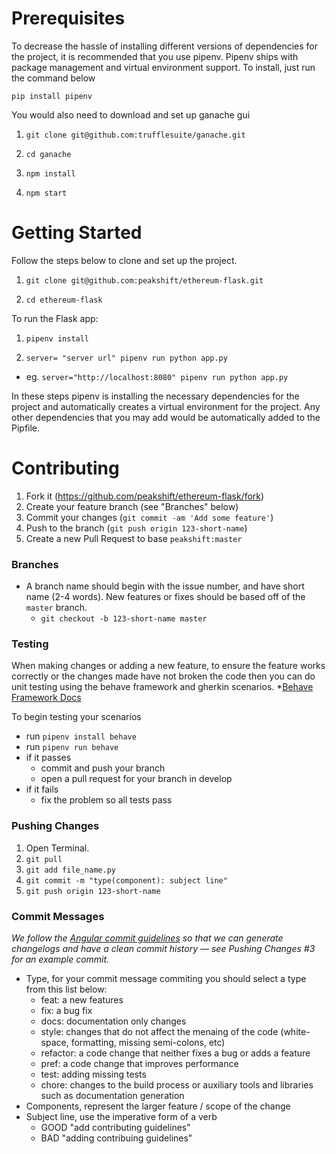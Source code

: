 # Prerequisites

To decrease the hassle of installing different versions of dependencies for the project, it is recommended that you use pipenv. Pipenv ships with package management and virtual environment support. To install, just run the command below

`pip install pipenv`

You would also need to download and set up ganache gui

1. `git clone git@github.com:trufflesuite/ganache.git`

2. `cd ganache`

3. `npm install`

4. `npm start`


# Getting Started

Follow the steps below to clone and set up the project.

1. `git clone git@github.com:peakshift/ethereum-flask.git`

2. `cd ethereum-flask`


To run the Flask app:
1. `pipenv install`

2. `server= "server url" pipenv run python app.py`
  - eg. `server="http://localhost:8080" pipenv run python app.py`

In these steps pipenv is installing the necessary dependencies for the project and automatically creates a virtual environment for the project. Any other dependencies that you may add would be automatically added to the Pipfile.

# Contributing

1. Fork it (https://github.com/peakshift/ethereum-flask/fork)
2. Create your feature branch (see "Branches" below)
3. Commit your changes (`git commit -am 'Add some feature'`)
4. Push to the branch (`git push origin 123-short-name`)
5. Create a new Pull Request to base `peakshift:master`

### Branches
- A branch name should begin with the issue number, and have short name (2-4 words). New features or fixes should be based off of the `master` branch.
  - `git checkout -b 123-short-name master`

### Testing
When making changes or adding a new feature, to ensure the feature works correctly or the changes made have not broken the code then you can do unit testing using the behave framework and gherkin scenarios.
*[Behave Framework Docs](https://behave.readthedocs.io/en/latest/) 

To begin testing your scenarios
- run `pipenv install behave`
- run `pipenv run behave`
- if it passes
  - commit and push your branch
  - open a pull request for your branch in develop
- if it fails
  - fix the problem so all tests pass

### Pushing Changes
1. Open Terminal.
2. `git pull`
3. `git add file_name.py`
4. `git commit -m "type(component): subject line"`
5. `git push origin 123-short-name `

### Commit Messages

*We follow the [Angular commit guidelines](https://github.com/angular/angular.js/blob/master/DEVELOPERS.md#-git-commit-guidelines) so that we can generate changelogs and have a clean commit history — see Pushing Changes #3 for an example commit.*

- Type, for your commit message commiting you should select a type from this list below:
  - feat: a new features
  - fix: a bug fix
  - docs: documentation only changes
  - style: changes that do not affect the menaing of the code (white-space, formatting, missing semi-colons, etc)
  - refactor: a code change that neither fixes a bug or adds a feature
  - pref: a code change that improves performance
  - test: adding missing tests
  - chore: changes to the build process or auxiliary tools and libraries such as documentation generation
- Components, represent the larger feature / scope of the change
- Subject line, use the imperative form of a verb
  - GOOD "add contributing guidelines"
  - BAD "adding contribuing guidelines"